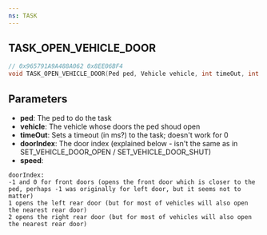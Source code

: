 ```yaml
---
ns: TASK
---
```

## TASK_OPEN_VEHICLE_DOOR

```c
// 0x965791A9A488A062 0x8EE06BF4
void TASK_OPEN_VEHICLE_DOOR(Ped ped, Vehicle vehicle, int timeOut, int doorIndex, float speed);
```

## Parameters
* **ped**: The ped to do the task
* **vehicle**: The vehicle whose doors the ped shoud open
* **timeOut**: Sets a timeout (in ms?) to the task; doesn't work for 0
* **doorIndex**: The door index (explained below -  isn't the same as in SET_VEHICLE_DOOR_OPEN / SET_VEHICLE_DOOR_SHUT)
* **speed**:

```
doorIndex:
-1 and 0 for front doors (opens the front door which is closer to the ped, perhaps -1 was originally for left door, but it seems not to matter)
1 opens the left rear door (but for most of vehicles will also open the nearest rear door)
2 opens the right rear door (but for most of vehicles will also open the nearest rear door)
```
